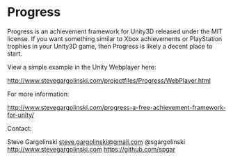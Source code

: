 Progress
========

Progress is an achievement framework for Unity3D released under the MIT license. If you want something similar to Xbox achievements or PlayStation trophies in your Unity3D game, then Progress is likely a decent place to start.

View a simple example in the Unity Webplayer here:

http://www.stevegargolinski.com/projectfiles/Progress/WebPlayer.html

For more information:

http://www.stevegargolinski.com/progress-a-free-achievement-framework-for-unity/

Contact:

Steve Gargolinski
steve.gargolinski@gmail.com
@sgargolinski
http://www.stevegargolinski.com
https://github.com/spgar
